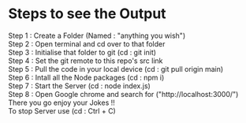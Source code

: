 <h1>Steps to see the Output</h1>
Step 1 : Create a Folder (Named : "anything you wish")<br>
Step 2 : Open terminal and cd over to that folder<br>
Step 3 : Initialise that folder to git (cd : git init)<br>
Step 4 : Set the git remote to this repo's src link<br>
Step 5 : Pull the code in your local device (cd : git pull origin main)<br>
Step 6 : Intall all the Node packages (cd : npm i)<br>
Step 7 : Start the Server (cd : node index.js)<br>
Step 8 : Open Google chrome and search for ("http://localhost:3000/")<br>
There you go enjoy your Jokes !!<br>
To stop Server use (cd : Ctrl + C)
